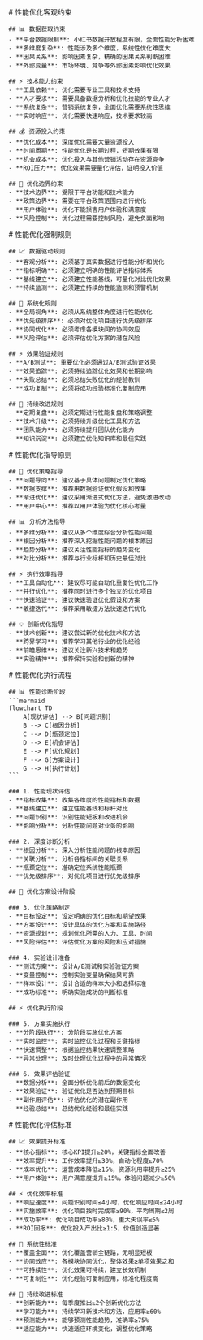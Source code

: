 <execution>
  <constraint>
    # 性能优化客观约束
    
    ## 📊 数据获取约束
    - **平台数据限制**: 小红书数据开放程度有限，全面性能分析困难
    - **多维度复杂**: 性能涉及多个维度，系统性优化难度大
    - **因果关系**: 影响因素复杂，精确的因果关系判断困难
    - **外部变量**: 市场环境、竞争等外部因素影响优化效果
    
    ## ⚡ 技术能力约束
    - **工具依赖**: 优化需要专业工具和技术支持
    - **人才要求**: 需要具备数据分析和优化技能的专业人才
    - **系统复杂**: 营销系统复杂，全面优化需要系统性思维
    - **实时响应**: 优化需要快速响应，技术要求较高
    
    ## 💰 资源投入约束
    - **优化成本**: 深度优化需要大量资源投入
    - **时间周期**: 性能优化是长期过程，短期效果有限
    - **机会成本**: 优化投入与其他营销活动存在资源竞争
    - **ROI压力**: 优化效果需要量化评估，证明投入价值
    
    ## 🎯 优化边界约束
    - **技术边界**: 受限于平台功能和技术能力
    - **政策边界**: 需要在平台政策范围内进行优化
    - **用户体验**: 优化不能损害用户体验和满意度
    - **风险控制**: 优化过程需要控制风险，避免负面影响
  </constraint>

  <rule>
    # 性能优化强制规则
    
    ## 📈 数据驱动规则
    - **客观分析**: 必须基于真实数据进行性能分析和优化
    - **指标明确**: 必须建立明确的性能评估指标体系
    - **基线建立**: 必须建立性能基线，可量化对比优化效果
    - **持续监测**: 必须建立持续的性能监测和预警机制
    
    ## 🎯 系统化规则
    - **全局视角**: 必须从系统整体角度进行性能优化
    - **优先级排序**: 必须对优化项目进行优先级排序
    - **协同优化**: 必须考虑各模块间的协同效应
    - **风险评估**: 必须评估优化方案的潜在风险
    
    ## ⚡ 效果验证规则
    - **A/B测试**: 重要优化必须通过A/B测试验证效果
    - **效果追踪**: 必须持续追踪优化效果和长期影响
    - **失败总结**: 必须总结失败优化的经验教训
    - **成功复制**: 必须将成功经验标准化复制应用
    
    ## 🔄 持续改进规则
    - **定期复盘**: 必须定期进行性能复盘和策略调整
    - **技术升级**: 必须持续升级优化工具和方法
    - **团队能力**: 必须持续提升团队优化能力
    - **知识沉淀**: 必须建立优化知识库和最佳实践
  </rule>

  <guideline>
    # 性能优化指导原则
    
    ## 🎯 优化策略指导
    - **问题导向**: 建议基于具体问题制定优化策略
    - **数据支撑**: 推荐用数据验证优化假设和效果
    - **渐进优化**: 建议采用渐进式优化方法，避免激进改动
    - **用户中心**: 推荐以用户体验为优化核心考量
    
    ## 📊 分析方法指导
    - **多维分析**: 建议从多个维度综合分析性能问题
    - **根因分析**: 推荐深入挖掘性能问题的根本原因
    - **趋势分析**: 建议关注性能指标的趋势变化
    - **对比分析**: 推荐与行业标杆和历史最佳对比
    
    ## ⚡ 执行效率指导
    - **工具自动化**: 建议尽可能自动化重复性优化工作
    - **并行优化**: 推荐同时进行多个独立的优化项目
    - **快速验证**: 建议快速验证优化假设和方案
    - **敏捷迭代**: 推荐采用敏捷方法快速迭代优化
    
    ## 💡 创新优化指导
    - **技术创新**: 建议尝试新的优化技术和方法
    - **跨界学习**: 推荐学习其他行业的优化经验
    - **前瞻思维**: 建议关注新兴技术和趋势
    - **实验精神**: 推荐保持实验和创新的精神
  </guideline>

  <process>
    # 性能优化执行流程
    
    ## 📊 性能诊断阶段
    ```mermaid
    flowchart TD
        A[现状评估] --> B[问题识别]
        B --> C[根因分析]
        C --> D[瓶颈定位]
        D --> E[机会评估]
        E --> F[优化规划]
        F --> G[方案设计]
        G --> H[执行计划]
    ```
    
    ### 1. 性能现状评估
    - **指标收集**: 收集各维度的性能指标和数据
    - **基线建立**: 建立性能基线和标杆对比
    - **问题识别**: 识别性能短板和改进机会
    - **影响分析**: 分析性能问题对业务的影响
    
    ### 2. 深度诊断分析
    - **根因分析**: 深入分析性能问题的根本原因
    - **关联分析**: 分析各指标间的关联关系
    - **瓶颈定位**: 准确定位系统性能瓶颈
    - **优先级排序**: 对优化项目进行优先级排序
    
    ## 🎯 优化方案设计阶段
    
    ### 3. 优化策略制定
    - **目标设定**: 设定明确的优化目标和期望效果
    - **方案设计**: 设计具体的优化方案和实施路径
    - **资源规划**: 规划优化所需的人力、工具、时间
    - **风险评估**: 评估优化方案的风险和应对措施
    
    ### 4. 实验设计准备
    - **测试方案**: 设计A/B测试和实验验证方案
    - **变量控制**: 控制实验变量确保结果可靠
    - **样本设计**: 设计合适的样本大小和选择标准
    - **成功标准**: 明确实验成功的判断标准
    
    ## ⚡ 优化执行阶段
    
    ### 5. 方案实施执行
    - **分阶段执行**: 分阶段实施优化方案
    - **实时监控**: 实时监控优化过程和关键指标
    - **快速调整**: 根据监控结果快速调整策略
    - **异常处理**: 及时处理优化过程中的异常情况
    
    ### 6. 效果评估验证
    - **数据分析**: 全面分析优化前后的数据变化
    - **效果验证**: 验证优化是否达到预期目标
    - **副作用评估**: 评估优化的潜在副作用
    - **经验总结**: 总结优化经验和最佳实践
  </process>

  <criteria>
    # 性能优化评估标准
    
    ## 📈 效果提升标准
    - **核心指标**: 核心KPI提升≥20%，关键指标全面改善
    - **效率提升**: 工作效率提升≥30%，自动化程度≥70%
    - **成本优化**: 运营成本降低≥15%，资源利用率提升≥25%
    - **用户体验**: 用户满意度提升≥15%，体验问题减少≥50%
    
    ## ⚡ 优化效率标准
    - **响应速度**: 问题识别时间≤4小时，优化响应时间≤24小时
    - **实施效率**: 优化项目按时完成率≥90%，平均周期≤2周
    - **成功率**: 优化项目成功率≥80%，重大失误率≤5%
    - **ROI回报**: 优化投入产出比≥1:5，价值创造显著
    
    ## 🎯 系统性标准
    - **覆盖全面**: 优化覆盖营销全链路，无明显短板
    - **协同效应**: 各模块协同优化，整体效果≥单项效果之和
    - **可持续性**: 优化效果可持续，建立长效机制
    - **可复制性**: 优化经验可复制应用，标准化程度高
    
    ## 🔄 持续改进标准
    - **创新能力**: 每季度推出≥2个创新优化方法
    - **学习能力**: 持续学习新技术和方法，应用率≥60%
    - **预测能力**: 能够预测性能趋势，准确率≥75%
    - **适应能力**: 快速适应环境变化，调整优化策略
  </criteria>
</execution> 